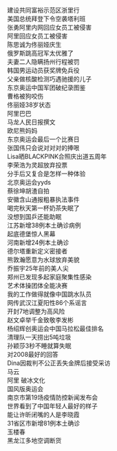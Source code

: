 建设共同富裕示范区浙里行  
美国总统拜登下令空袭塔利班  
张勇阿里内网回应女员工被侵害  
阿里回应女员工被侵害  
陈思诚为佟丽娅庆生  
俄罗斯跳高冠军太优雅了  
夫妻二人隐瞒扬州行程被罚  
韩国男运动员获奖牌免兵役  
父亲做核酸检测巧遇驰援的儿子  
东京奥运中国军团破纪录图鉴  
曹格被狗咬伤  
佟丽娅38岁状态  
阿里巴巴  
马龙人民日报撰文  
欧尼熊妈妈  
东京奥运会最后一个比赛日  
张国伟只会说对对对的捧哏  
Lisa晒BLACKPINK合照庆出道五周年  
李荣浩为灵超放弃投票  
分手后又复合是怎样一种体验  
北京奥运会yyds  
蔡徐坤胡渣自拍  
安徽含山通报粗暴执法事件  
喝完秋天第一杯奶茶失眠了  
没想到国乒还能助眠  
江苏新增38例本土确诊病例  
起底德堡惊人黑幕  
河南新增24例本土确诊  
德尔塔重新定义密接者  
熊敦瀚愿意为水球放弃美貌  
乔振宇25年前的美人尖  
郑州已发现多起家庭聚集性感染  
艺术体操团体全能决赛  
我的工作做得就像中国跳水队员  
网传武汉江夏阳性86个系谣言  
开封7地调整为高风险  
赵文卓举千金致敬李发彬  
杨绍辉创奥运会中国马拉松最佳排名  
清理队一天捞出5吨垃圾  
孙颖莎3秒不睡就算失眠  
对2008最好的回答  
Dina因裁判不公正丢失金牌后接受采访  
马云  
阿里 破冰文化  
国风版奥运会  
南京市第19场疫情防控新闻发布会  
世界看到了中国年轻人最好的样子  
能让许昕闭嘴的人是李晓霞  
31省区市新增81例本土确诊  
玉楼春  
黑龙江多地空调断货  
